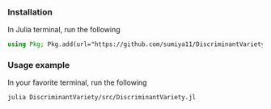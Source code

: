 
### Installation

In Julia terminal, run the following

```julia
using Pkg; Pkg.add(url="https://github.com/sumiya11/DiscriminantVariety.jl")
```

### Usage example

In your favorite terminal, run the following

```
julia DiscriminantVariety/src/DiscriminantVariety.jl
```

